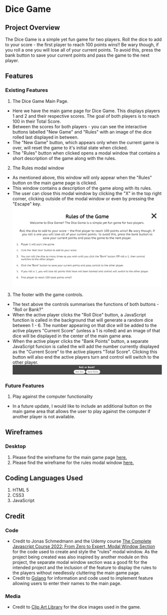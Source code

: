 # Dice Game

## Project Overview

The Dice Game is a simple yet fun game for two players. Roll the dice to add to your score - the first player to reach 100 points wins!! Be wary though, if you roll a one you will lose all of your current points. To avoid this, press the bank button to save your current points and pass the game to the next player.

## Features

### Existing Features

1. The Dice Game Main Page. 
- Here we have the main game page for Dice Game. This displays players 1 and 2 and their respective scores. The goal of both players is to reach 100 in their Total Score.
- Between the scores for both players - you can see the interactive buttons labelled "New Game" and "Rules" with an image of the dice rolled last displayed in between.
- The "New Game" button, which appears only when the current game is over, will reset the game to it's initial state when clicked.
- The "Rules" button when clicked opens a modal window that contains a short description of the game along with the rules.

2. The Rules modal window
- As mentioned above, this window will only appear when the "Rules" button on the main game page is clicked.
- This window contains a description of the game along with its rules.
- The user can close this modal window by clicking the "X" in the top right corner, clicking outside of the modal window or even by pressing the "Escape" key.
![Rules Modal Screenshot](assets/screenshots/rules-modal.png)

3. The footer with the game controls.
- The text above the controls summarises the functions of both buttons - "Roll or Bank?"
- When the active player clicks the "Roll Dice" button, a JavaScript function is called in the background that will generate a random dice between 1 - 6. The number appearing on that dice will be added to the active players "Current Score" (unless a 1 is rolled) and an image of that dice will be displayed in the center of the main game area.
- When the active player clicks the "Bank Points" button, a separate JavaScript funcion is called the will add the number currently displayed as the "Current Score" to the active players "Total Score". Clicking this button will also end the active players turn and control will switch to the other player.
![Footer Controls Screenshot](assets/screenshots/controls-footer.png)

### Future Features

1. Play against the computer functionality
- In a future update, I would like to include an additional button on the main game area that allows the user to play against the computer if another player is not available.

## Wireframes

### Desktop
1. Please find the wireframe for the main game page [here.](assets/wireframes/desktop/main-page.png)
2. Please find the wireframe for the rules modal window [here.](assets/wireframes/desktop/rules-modal.png)

## Coding Languages Used

1. HTML 5
2. CSS3
3. JavaScript

## Credit

### Code
- Credit to Jonas Schmedmann and the Udemy course [The Complete Javascript Course 2022: 
From Zero to Expert, Modal Window Section](https://www.udemy.com/course/the-complete-javascript-course/learn/lecture/22648433#questions) for the code used to create and style the "rules" modal window. As the project being created was also inspired by another module on this project, the separate modal window section was a good fit for the intended project and the inclusion of the feature to display the rules to the players without needlessly cluttering the main game page.
- Credit to [Golang](https://www.golangprograms.com/example-to-take-user-input-and-display-on-screen-using-javascript.html) for information and code used to implement feature allowing users to enter their names to the main page.

### Media

- Credit to [Clip Art Library](http://clipart-library.com/) for the dice images used in the game.
